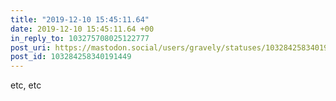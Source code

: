 ```yaml
---
title: "2019-12-10 15:45:11.64"
date: 2019-12-10 15:45:11.64 +00
in_reply_to: 103275708025122777
post_uri: https://mastodon.social/users/gravely/statuses/103284258340191449
post_id: 103284258340191449
---
```

etc, etc


